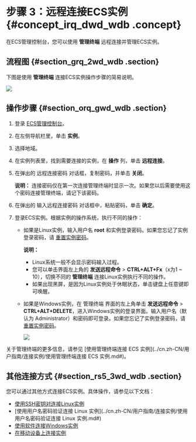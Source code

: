 # 步骤 3：远程连接ECS实例 {#concept_irq_dwd_wdb .concept}

在ECS管理控制台，您可以使用 **管理终端** 远程连接并管理ECS实例。

## 流程图 {#section_grq_2wd_wdb .section}

下图是使用 **管理终端** 连接ECS实例操作步骤的简易说明。

![](http://static-aliyun-doc.oss-cn-hangzhou.aliyuncs.com/assets/img/9602/5082_zh-CN.png)

## 操作步骤 {#section_orq_gwd_wdb .section}

1.  登录 [ECS管理控制台](https://ecs.console.aliyun.com/#/home)。
2.  在左侧导航栏里，单击 **实例**。
3.  选择地域。
4.  在实例列表里，找到需要连接的实例，在 **操作** 列，单击 **远程连接**。
5.  在弹出的 远程连接密码 对话框，复制密码，并单击 **关闭**。

    **说明：** 连接密码仅在第一次连接管理终端时显示一次。如果您以后需要使用这个密码连接管理终端，请记下该密码。

6.  在弹出的 输入远程连接密码 对话框中，粘贴密码，单击 **确定**。
7.  登录ECS实例。根据实例的操作系统，执行不同的操作：
    -   如果是Linux实例，输入用户名 **root** 和实例登录密码。如果您忘记了实例登录密码，请 [重置实例密码](../cn.zh-CN/用户指南/实例/重置实例密码.md#)。

        **说明：** 

        -   Linux系统一般不会显示密码输入过程。
        -   您可以单击界面左上角的 **发送远程命令** \> **CTRL+ALT+Fx**（x为1 ~ 10），切换不同的 **管理终端** 连接Linux实例执行不同的操作。
        -   如果出现黑屏，是因为Linux实例处于休眠状态，单击键盘上任意键即可唤醒。
    -   如果是Windows实例，在 管理终端 界面的左上角单击 **发送远程命令** \> **CTRL+ALT+DELETE**，进入Windows实例的登录界面。输入用户名（默认为 Administrator）和密码即可登录。如果您忘记了实例登录密码，请 [重置实例密码](../cn.zh-CN/用户指南/实例/重置实例密码.md#)。

        ![](http://static-aliyun-doc.oss-cn-hangzhou.aliyuncs.com/assets/img/9602/5085_zh-CN.png)


关于管理终端的更多信息，请参见 [使用管理终端连接 ECS 实例](../cn.zh-CN/用户指南/连接实例/使用管理终端连接 ECS 实例.md#)。

## 其他连接方式 {#section_rs5_3wd_wdb .section}

您可以通过其他方式连接ECS实例。具体操作，请参见以下文档：

-   [使用SSH密钥对连接Linux实例](../cn.zh-CN/用户指南/连接实例/使用SSH密钥对连接Linux实例.md#)
-   [使用用户名密码验证连接 Linux 实例](../cn.zh-CN/用户指南/连接实例/使用用户名密码验证连接 Linux 实例.md#)
-   [使用软件连接Windows实例](../cn.zh-CN/用户指南/连接实例/使用软件连接Windows实例.md#)
-   [在移动设备上连接实例](../cn.zh-CN/用户指南/连接实例/在移动设备上连接实例.md#)

